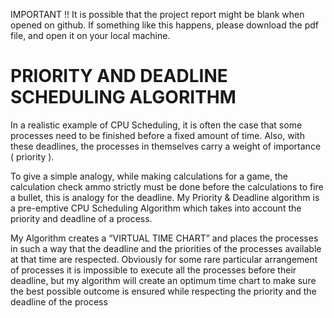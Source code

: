 IMPORTANT !! It is possible that the project report might be blank when opened on github. If something like this happens, please download the pdf file, and open it on your local machine.

# PRIORITY AND DEADLINE SCHEDULING ALGORITHM

  In a realistic example of CPU Scheduling, it is often the case that some 
processes need to be finished before a fixed amount of time. Also, with these 
deadlines, the processes in themselves carry a weight of importance ( priority ). 

  To give a simple analogy, while making calculations for a game, the calculation check 
ammo strictly must be done before the calculations to fire a bullet, this is analogy 
for the deadline. My Priority & Deadline algorithm is a pre-emptive CPU 
Scheduling Algorithm which takes into account the priority and deadline of a 
process.

  My Algorithm creates a “VIRTUAL TIME CHART” and places the 
processes in such a way that the deadline and the priorities of the processes 
available at that time are respected. Obviously for some rare particular 
arrangement of processes it is impossible to execute all the processes before their 
deadline, but my algorithm will create an optimum time chart to make sure the 
best possible outcome is ensured while respecting the priority and the deadline of 
the process
